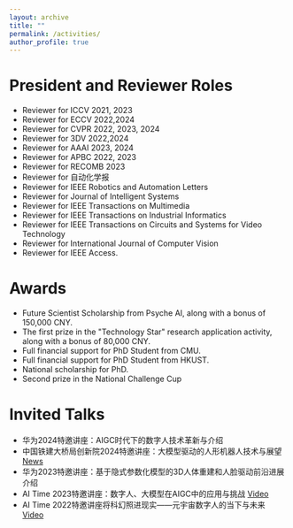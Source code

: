```yaml
---
layout: archive
title: ""
permalink: /activities/
author_profile: true
---
```




President and Reviewer Roles
======
* Reviewer for ICCV 2021, 2023
* Reviewer for ECCV 2022,2024
* Reviewer for CVPR 2022, 2023, 2024
* Reviewer for 3DV 2022,2024
* Reviewer for AAAI 2023, 2024
* Reviewer for APBC 2022, 2023
* Reviewer for RECOMB 2023
* Reviewer for 自动化学报
* Reviewer for IEEE Robotics and Automation Letters
* Reviewer for Journal of Intelligent Systems
* Reviewer for IEEE Transactions on Multimedia
* Reviewer for IEEE Transactions on Industrial Informatics
* Reviewer for IEEE Transactions on Circuits and Systems for Video Technology
* Reviewer for International Journal of Computer Vision
* Reviewer for IEEE Access.


Awards
======
* Future Scientist Scholarship from Psyche AI,  along with a bonus of 150,000 CNY.
* The first prize in the "Technology Star" research application activity, along with a bonus of 80,000 CNY.
* Full financial support for PhD Student from CMU.
* Full financial support for PhD Student from HKUST.
* National scholarship for PhD.
* Second prize in the National Challenge Cup


Invited Talks
======
* 华为2024特邀讲座：AIGC时代下的数字人技术革新与介绍
* 中国铁建大桥局创新院2024特邀讲座：大模型驱动的人形机器人技术与展望 [News](https://mp.weixin.qq.com/s/2HvOPghJFI7BN_GgOqkm2A)
* 华为2023特邀讲座：基于隐式参数化模型的3D人体重建和人脸驱动前沿进展介绍
* AI Time 2023特邀讲座：数字人、大模型在AIGC中的应用与挑战 [Video](https://www.bilibili.com/video/BV1Xh4y1F7Ec/?spm_id_from=333.337.search-card.all.click&vd_source=9b8cafd86a6ccf076687721b5d1561be)
* AI Time 2022特邀讲座将科幻照进现实——元宇宙数字人的当下与未来 [Video](https://www.bilibili.com/video/BV1Ld4y177M9/?spm_id_from=333.337.search-card.all.click&vd_source=9b8cafd86a6ccf076687721b5d1561be)

